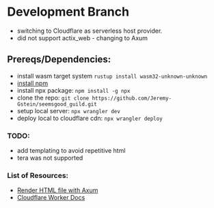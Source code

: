 # Development Branch
- switching to Cloudflare as serverless host provider.
- did not support actix_web - changing to Axum

## Prereqs/Dependencies:
- install wasm target system
  `rustup install wasm32-unknown-unknown`
- [install npm](https://docs.npmjs.com/downloading-and-installing-node-js-and-npm)
- install npx package:
  `npm install -g npx`
- clone the repo:
  `git clone https://github.com/Jeremy-Gstein/seemsgood_guild.git`
- setup local server:
    `npx wrangler dev`
- deploy local to cloudflare cdn:
  `npx wrangler deploy`

### TODO:
- add templating to avoid repetitive html
- tera was not supported

### List of Resources:
- [Render HTML file with Axum](https://github.com/programatik29/axum-tutorial)
- [Cloudflare Worker Docs](https://developers.cloudflare.com/workers/)
